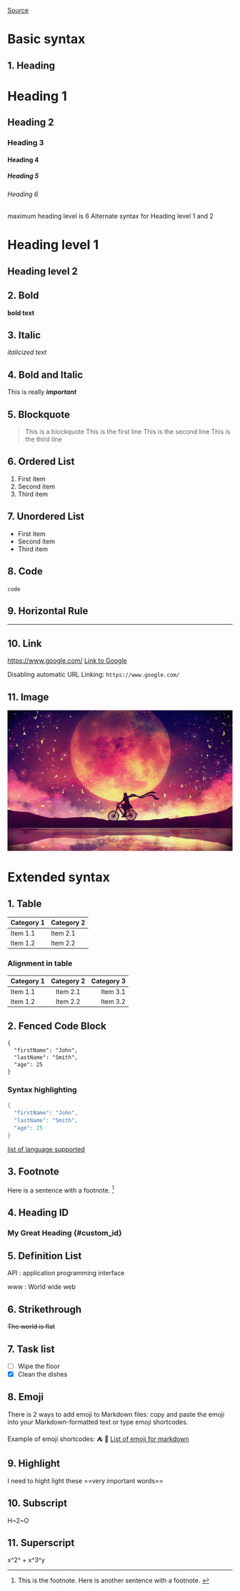 [Source](https://www.markdownguide.org/cheat-sheet/)

# Basic syntax

## 1. Heading

# Heading 1
## Heading 2
### Heading 3
#### Heading 4
##### Heading 5
###### Heading 6
maximum heading level is 6
Alternate syntax for Heading level 1 and 2

Heading level 1
=

Heading level 2
-


## 2. Bold

**bold text**

## 3. Italic

*italicized text*

## 4. Bold and Italic
This is really ***important***

## 5. Blockquote

> This is a blockquote
> This is the first line
> This is the second line
> This is the third line

## 6. Ordered List

1. First item
2. Second item
3. Third item
   
## 7. Unordered List

- First item
- Second item
- Third item
  
## 8. Code

`code`

## 9. Horizontal Rule

---

## 10. Link

https://www.google.com/
[Link to Google](https://www.google.com/)

Disabling automatic URL Linking: 
`https://www.google.com/`

## 11. Image

![example_picture](examplePicture.jpg)

# Extended syntax

## 1. Table

| Category 1 | Category 2 |
| - | - |
| Item 1.1 | Item 2.1 |
| Item 1.2 | Item 2.2 |

### Alignment in table

| Category 1 | Category 2 | Category 3|
| :- | :-: | -: |
| Item 1.1 | Item 2.1 | Item 3.1 |
| Item 1.2 | Item 2.2 | Item 3.2 |

## 2. Fenced Code Block

```
{
  "firstName": "John",
  "lastName": "Smith",
  "age": 25
}
```

### Syntax highlighting

```cpp
{
  "firstName": "John",
  "lastName": "Smith",
  "age": 25
}
```

[list of language supported](https://docs.readme.com/rdmd/docs/code-blocks)

## 3. Footnote

Here is a sentence with a footnote. [^2]
[^2]: This is the footnote.
Here is another sentence with a footnote. [^another]
[^another]: This is also a footnote. Look at the number.

## 4. Heading ID

### My Great Heading {#custom_id}

## 5. Definition List

API
: application programming interface

www
: World wide web

## 6. Strikethrough

~~The world is flat~~

## 7. Task list

- [ ] Wipe the floor
- [x] Clean the dishes

## 8. Emoji

There is 2 ways to add emoji to Markdown files: copy and paste the emoji into your Markdown-formatted text or type emoji shortcodes.

Example of emoji shortcodes:
:tent: :eggplant:
[List of emoji for markdown](https://gist.github.com/rxaviers/7360908)

## 9. Highlight

I need to hight light these ==very important words==

## 10. Subscript

H~2~O

## 11. Superscript

x^2^ + x^3^y
